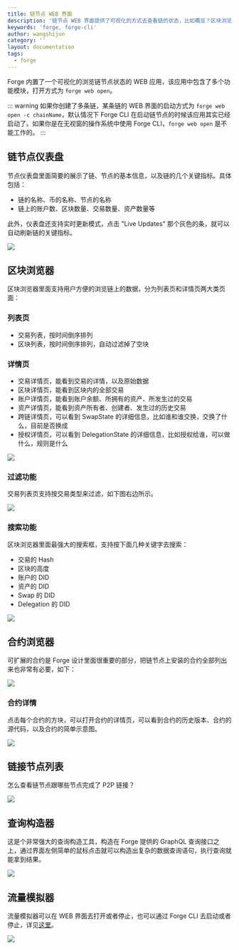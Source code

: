 ```yaml
---
title: 链节点 WEB 界面
description: '链节点 WEB 界面提供了可视化的方式去查看链的状态，比如概览？区块浏览器？查询构造器？合约浏览器？'
keywords: 'forge, forge-cli'
author: wangshijun
category: ''
layout: documentation
tags:
  - forge
---
```


Forge 内置了一个可视化的浏览链节点状态的 WEB 应用，该应用中包含了多个功能模块，打开方式为 `forge web open`。

::: warning
如果你创建了多条链，某条链的 WEB 界面的启动方式为 `forge web open -c chainName`，默认情况下 Forge CLI 在启动链节点的时候该应用其实已经启动了。如果你是在无视窗的操作系统中使用 Forge CLI，`forge web open` 是不能工作的。
:::

## 链节点仪表盘

节点仪表盘里面简要的展示了链、节点的基本信息，以及链的几个关键指标。具体包括：

- 链的名称、币的名称、节点的名称
- 链上的账户数、区块数量、交易数量、资产数量等

此外，仪表盘还支持实时更新模式，点击 "Live Updates" 那个灰色的条，就可以自动刷新链的关键指标。

![](./images/dashboard.png)

## 区块浏览器

区块浏览器里面支持用户方便的浏览链上的数据，分为列表页和详情页两大类页面：

### 列表页

- 交易列表，按时间倒序排列
- 区块列表，按时间倒序排列，自动过滤掉了空块

### 详情页

- 交易详情页，能看到交易的详情，以及原始数据
- 区块详情页，能看到区块内的全部交易
- 账户详情页，能看到账户余额、所拥有的资产、所发生过的交易
- 资产详情页，能看到资产所有者、创建者、发生过的历史交易
- 跨链详情页，可以看到 SwapState 的详细信息，比如谁和谁交换，交换了什么，目前是否换成
- 授权详情页，可以看到 DelegationState 的详细信息，比如授权给谁，可以做什么，规则是什么

![](./images/txs.png)

### 过滤功能

交易列表页支持按交易类型来过滤，如下图右边所示。

![](./images/filter.png)

### 搜索功能

区块浏览器里面最强大的搜索框，支持按下面几种关键字去搜索：

- 交易的 Hash
- 区块的高度
- 账户的 DID
- 资产的 DID
- Swap 的 DID
- Delegation 的 DID

![](./images/search.png)

## 合约浏览器

可扩展的合约是 Forge 设计里面很重要的部分，把链节点上安装的合约全部列出来也非常有必要，如下：

![](./images/protocols.png)

### 合约详情

点击每个合约的方块，可以打开合约的详情页，可以看到合约的历史版本、合约的源代码，以及合约的简单示意图。

![](./images/protocol.png)

## 链接节点列表

怎么查看链节点跟哪些节点完成了 P2P 链接？

![](./images/peers.png)

## 查询构造器

这是个非常强大的查询构造工具，构造在 Forge 提供的 GraphQL 查询接口之上，通过界面左侧简单的鼠标点击就可以构造出复杂的数据查询语句，执行查询就能拿到结果。

![](./images/query.png)

## 流量模拟器

流量模拟器可以在 WEB 界面去打开或者停止，也可以通过 Forge CLI 去启动或者停止，详见[这里](../simulator)。

![](./images/simulator.png)
